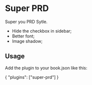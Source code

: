 Super PRD
==============

Super you PRD Sytle.

- Hide the checkbox in sidebar;
- Better font;
- Image shadow;


## Usage
Add the plugin to your book.json like this:

{
    "plugins": ["super-prd"]
}


